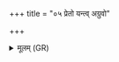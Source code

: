 +++
title = "०५ प्रेतो यन्त्व् अग्रुवो"

+++
<details><summary>मूलम् (GR)</summary>

प्रेतो यन्त्व् अग्रुवो  
निर् इतो यन्त्व् अग्रुवः ।  
अधराचीम् इतः परः ॥
</details>
